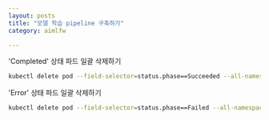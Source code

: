 ```yaml
---
layout: posts
title: "모델 학습 pipeline 구축하기"
category: aimlfw

---
```



'Completed' 상태 파드 일괄 삭제하기

```bash
kubectl delete pod --field-selector=status.phase==Succeeded --all-namespaces
```

'Error' 상태 파드 일괄 삭제하기

```bash
kubectl delete pod --field-selector=status.phase==Failed --all-namespaces
```

